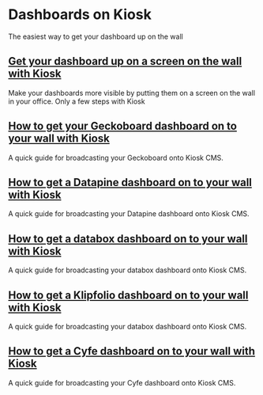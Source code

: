 # Dashboards on Kiosk
The easiest way to get your dashboard up on the wall

## [Get your dashboard up on a screen on the wall with Kiosk](./dashboards-with-kiosk-tv/index.md)
Make your dashboards more visible by putting them on a screen on the wall in your office. Only a few steps with Kiosk

## [How to get your Geckoboard dashboard on to your wall with Kiosk](./geckoboard-dashboard-with-kiosk/index.md)
A quick guide for broadcasting your Geckoboard onto Kiosk CMS.

## [How to get a Datapine dashboard on to your wall with Kiosk](./datapine-dashboard-with-kiosk/index.md)
A quick guide for broadcasting your Datapine dashboard onto Kiosk CMS.

## [How to get a databox dashboard on to your wall with Kiosk](./databox-dashboard-with-kiosk/index.md)
A quick guide for broadcasting your databox dashboard onto Kiosk CMS.

## [How to get a Klipfolio dashboard on to your wall with Kiosk](./klipfolio-dashboard-with-kiosk/index.md)
A quick guide for broadcasting your databox dashboard onto Kiosk CMS.

## [How to get a Cyfe dashboard on to your wall with Kiosk](./cyfe-dashboard-with-kiosk/index.md)
A quick guide for broadcasting your Cyfe dashboard onto Kiosk CMS.
